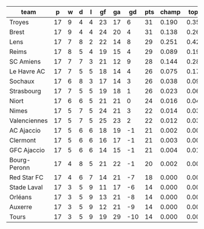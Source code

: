 |     team     | p  | w | d | l | gf | ga | gd  | pts | champ | top2  | top3  | top4  |  5-7  | bot4  | bot3  | bot2  |
|--------------|----|---|---|---|----|----|-----|-----|-------|-------|-------|-------|-------|-------|-------|-------|
| Troyes       | 17 | 9 | 4 | 4 | 23 | 17 |   6 |  31 | 0.190 | 0.355 | 0.493 | 0.606 | 0.230 | 0.001 | 0.000 | 0.000|
| Brest        | 17 | 9 | 4 | 4 | 24 | 20 |   4 |  31 | 0.138 | 0.263 | 0.392 | 0.499 | 0.262 | 0.002 | 0.001 | 0.001|
| Lens         | 17 | 7 | 8 | 2 | 22 | 14 |   8 |  29 | 0.251 | 0.428 | 0.565 | 0.669 | 0.202 | 0.000 | 0.000 | 0.000|
| Reims        | 17 | 8 | 5 | 4 | 19 | 15 |   4 |  29 | 0.089 | 0.194 | 0.304 | 0.408 | 0.278 | 0.004 | 0.002 | 0.000|
| SC Amiens    | 17 | 7 | 7 | 3 | 21 | 12 |   9 |  28 | 0.144 | 0.283 | 0.414 | 0.527 | 0.256 | 0.002 | 0.000 | 0.000|
| Le Havre AC  | 17 | 7 | 5 | 5 | 18 | 14 |   4 |  26 | 0.075 | 0.170 | 0.272 | 0.383 | 0.287 | 0.006 | 0.002 | 0.001|
| Sochaux      | 17 | 6 | 8 | 3 | 17 | 14 |   3 |  26 | 0.038 | 0.091 | 0.159 | 0.240 | 0.264 | 0.013 | 0.005 | 0.001|
| Strasbourg   | 17 | 7 | 5 | 5 | 19 | 18 |   1 |  26 | 0.023 | 0.067 | 0.116 | 0.185 | 0.243 | 0.022 | 0.010 | 0.003|
| Niort        | 17 | 6 | 6 | 5 | 21 | 21 |   0 |  24 | 0.016 | 0.044 | 0.079 | 0.122 | 0.196 | 0.048 | 0.023 | 0.010|
| Nimes        | 17 | 5 | 7 | 5 | 24 | 21 |   3 |  22 | 0.014 | 0.036 | 0.066 | 0.111 | 0.188 | 0.051 | 0.026 | 0.010|
| Valenciennes | 17 | 5 | 7 | 5 | 25 | 23 |   2 |  22 | 0.012 | 0.033 | 0.061 | 0.098 | 0.180 | 0.063 | 0.031 | 0.012|
| AC Ajaccio   | 17 | 5 | 6 | 6 | 18 | 19 |  -1 |  21 | 0.002 | 0.007 | 0.015 | 0.029 | 0.079 | 0.172 | 0.099 | 0.047|
| Clermont     | 17 | 5 | 6 | 6 | 16 | 17 |  -1 |  21 | 0.003 | 0.008 | 0.019 | 0.035 | 0.101 | 0.132 | 0.076 | 0.034|
| GFC Ajaccio  | 17 | 5 | 6 | 6 | 14 | 15 |  -1 |  21 | 0.004 | 0.013 | 0.025 | 0.047 | 0.108 | 0.115 | 0.061 | 0.028|
| Bourg-Peronn | 17 | 4 | 8 | 5 | 21 | 22 |  -1 |  20 | 0.002 | 0.008 | 0.019 | 0.033 | 0.086 | 0.162 | 0.096 | 0.044|
| Red Star FC  | 17 | 4 | 6 | 7 | 14 | 21 |  -7 |  18 | 0.000 | 0.001 | 0.003 | 0.006 | 0.022 | 0.412 | 0.283 | 0.160|
| Stade Laval  | 17 | 3 | 5 | 9 | 11 | 17 |  -6 |  14 | 0.000 | 0.000 | 0.001 | 0.001 | 0.005 | 0.640 | 0.504 | 0.347|
| Orléans      | 17 | 3 | 5 | 9 | 13 | 21 |  -8 |  14 | 0.000 | 0.000 | 0.000 | 0.001 | 0.004 | 0.717 | 0.592 | 0.432|
| Auxerre      | 17 | 3 | 5 | 9 | 12 | 21 |  -9 |  14 | 0.000 | 0.000 | 0.000 | 0.001 | 0.006 | 0.660 | 0.527 | 0.364|
| Tours        | 17 | 3 | 5 | 9 | 19 | 29 | -10 |  14 | 0.000 | 0.000 | 0.000 | 0.001 | 0.003 | 0.778 | 0.661 | 0.506|
